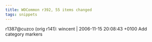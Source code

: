 ```yaml
---
title: WOCommon r392, 55 items changed
tags: snippets
---
```


r1387@cuzco (orig r141): wincent | 2006-11-15 20:08:43 +0100 Add category markers
